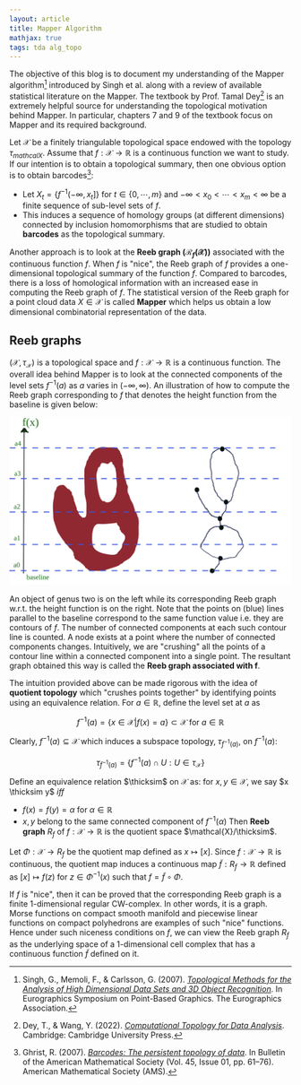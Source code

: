 ```yaml
---
layout: article
title: Mapper Algorithm
mathjax: true
tags: tda alg_topo
---
```


The objective of this blog is to document my understanding of the Mapper algorithm[^1] introduced by Singh et al. along with a review of available statistical literature on the Mapper. The textbook by Prof. Tamal Dey[^2] is an extremely helpful source for understanding the topological motivation behind Mapper. In particular, chapters 7 and 9 of the textbook focus on Mapper and its required background. 

Let $\mathcal{X}$ be a finitely triangulable topological space endowed with the topology $\tau_{mathcal{X}}$. Assume that $f:\mathcal{X} \longrightarrow \mathbb{R}$ is a continuous function we want to study. If our intention is to obtain a topological summary, then one obvious option is to obtain barcodes[^3]:
* Let $X_t = \lbrace f^{-1}(-\infty, x_t]  \rbrace$ for $t \in \lbrace 0, \cdots, m \rbrace$ and $-\infty < x_0 < \cdots < x_m < \infty$ be a finite sequence of sub-level sets of $f$.
* This induces a sequence of homology groups (at different dimensions) connected by inclusion homomorphisms that are studied to obtain **barcodes** as the topological summary.

Another approach is to look at the **Reeb graph ($\mathcal{R}_f(\mathcal{X})$)** associated with the continuous function $f$. When $f$ is "nice", the Reeb graph of $f$ provides a one-dimensional topological summary of the function $f$.  Compared to barcodes, there is a loss of homological information with an increased ease in computing the Reeb graph of $f$. The statistical version of the Reeb graph for a point cloud data $X \in \mathcal{X}$ is called **Mapper** which helps us obtain a low dimensional combinatorial representation of the data. 

## Reeb graphs
$(\mathcal{X}, \tau_{\mathcal{X}})$ is a topological space and $f: \mathcal{X} \longrightarrow \mathbb{R}$ is a continuous function. The overall idea behind Mapper is to look at the connected components of the level sets $f^{-1}(a)$ as $a$ varies in $(-\infty, \infty)$. An illustration of how to compute the Reeb graph corresponding to $f$ that denotes the height function from the baseline is given below:

![reeb](/images/reeb_eg.svg)

An object of genus two is on the left while its corresponding Reeb graph w.r.t. the height function is on the right. Note that the points on (blue) lines parallel to the baseline correspond to the same function value i.e. they are contours of $f$. The number of connected components at each such contour line is counted. A node exists at a point where the number of connected components changes. Intuitively, we are "crushing" all the points of a contour line within a connected component into a single point. The resultant graph obtained this way is called the **Reeb graph associated with f**.

The intuition provided above can be made rigorous with the idea of **quotient topology** which "crushes points together" by identifying points using an equivalence relation. For $a \in \mathbb{R}$, define the level set at $a$ as 

$$
f^{-1}(a) = \lbrace x \in \mathcal{X} | f(x) = a  \rbrace \subset \mathcal{X} \text{ for } a \in \mathbb{R}
$$

Clearly, $f^{-1}(a) \subseteq \mathcal{X}$ which induces a subspace topology, $\tau_{f^{-1}(a)}$, on $f^{-1}(a)$:

$$
\tau_{f^{-1}(a)} = \lbrace f^{-1}(a) \cap U : U \in \tau_{\mathcal{X}}  \rbrace
$$

Define an equivalence relation $\thicksim$  on $\mathcal{X}$ as: for $x, y \in \mathcal{X}$, we say $x \thicksim y$ *iff*
- $f(x) = f(y) = \alpha$ for $\alpha \in \mathbb{R}$
- $x,y$ belong to the same connected component of $f^{-1}(\alpha)$
Then **Reeb graph** $R_f$ of $f:\mathcal{X} \longrightarrow \mathbb{R}$ is the quotient space $\mathcal{X}/\thicksim$.

Let $\Phi: \mathcal{X} \longrightarrow R_f$ be the quotient map defined as $x \mapsto [x]$. Since $f: \mathcal{X} \longrightarrow \mathbb{R}$ is continuous, the quotient map induces a continuous map $\tilde{f}: R_f \longrightarrow \mathbb{R}$ defined as $[x] \mapsto f(z)$ for $z \in \Phi^{-1}(x)$ such that $f = \tilde{f} \circ \Phi$.

If $f$ is "nice", then it can be proved that the corresponding Reeb graph is a finite $1$-dimensional regular CW-complex. In other words, it is a graph. Morse functions on compact smooth manifold and piecewise linear functions on compact polyhedrons are examples of such "nice" functions. Hence under such niceness conditions on $f$, we can view the Reeb graph $R_f$ as the underlying space of a $1$-dimensional cell complex that has a continuous function $\tilde{f}$ defined on it.












[^1]: Singh, G., Memoli, F., & Carlsson, G. (2007). [*Topological Methods for the Analysis of High Dimensional Data Sets and 3D Object Recognition*](https://doi.org/10.2312/SPBG/SPBG07/091-100). In Eurographics Symposium on Point-Based Graphics. The Eurographics Association. 
[^2]: Dey, T., & Wang, Y. (2022). [*Computational Topology for Data Analysis*](https://doi.org/10.1017/9781009099950). Cambridge: Cambridge University Press. 
[^3]: Ghrist, R. (2007). [*Barcodes: The persistent topology of data*](https://doi.org/10.1090/s0273-0979-07-01191-3). In Bulletin of the American Mathematical Society (Vol. 45, Issue 01, pp. 61–76). American Mathematical Society (AMS). 

